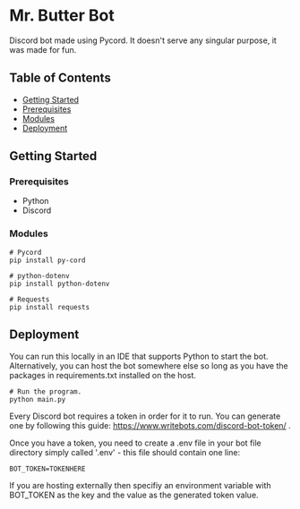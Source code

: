 # Mr. Butter Bot
Discord bot made using Pycord. It doesn't serve any singular purpose, it was made for fun.

## Table of Contents
* [Getting Started](#getting-started)
* [Prerequisites](#prerequisites)
* [Modules](#modules)
* [Deployment](#deployment)

## Getting Started

### Prerequisites
* Python
* Discord

### Modules
````
# Pycord
pip install py-cord

# python-dotenv
pip install python-dotenv

# Requests
pip install requests
````

## Deployment
You can run this locally in an IDE that supports Python to start the bot. Alternatively, you can host the bot somewhere else so long as you have the packages in requirements.txt installed on the host.

````
# Run the program.
python main.py
````

Every Discord bot requires a token in order for it to run. You can generate one by following this guide: https://www.writebots.com/discord-bot-token/ .

Once you have a token, you need to create a .env file in your bot file directory simply called '.env' - this file should contain one line: 
````
BOT_TOKEN=TOKENHERE
````
If you are hosting externally then specifiy an environment variable with BOT_TOKEN as the key and the value as the generated token value.
